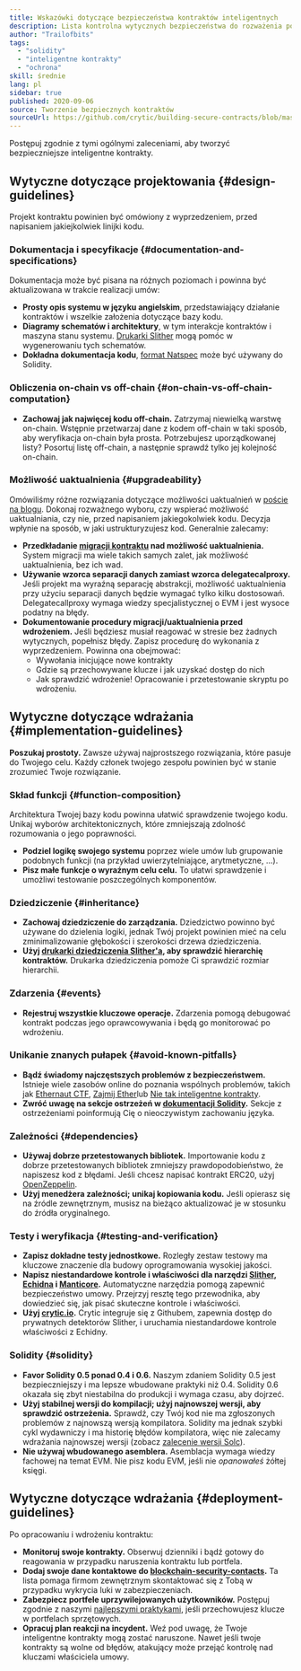 ```yaml
---
title: Wskazówki dotyczące bezpieczeństwa kontraktów inteligentnych
description: Lista kontrolna wytycznych bezpieczeństwa do rozważenia podczas tworzenia aplikacji zdecentralizowanych
author: "Trailofbits"
tags:
  - "solidity"
  - "inteligentne kontrakty"
  - "ochrona"
skill: średnie
lang: pl
sidebar: true
published: 2020-09-06
source: Tworzenie bezpiecznych kontraktów
sourceUrl: https://github.com/crytic/building-secure-contracts/blob/master/development-guidelines/guidelines.md
---
```


Postępuj zgodnie z tymi ogólnymi zaleceniami, aby tworzyć bezpieczniejsze inteligentne kontrakty.

## Wytyczne dotyczące projektowania {#design-guidelines}

Projekt kontraktu powinien być omówiony z wyprzedzeniem, przed napisaniem jakiejkolwiek linijki kodu.

### Dokumentacja i specyfikacje {#documentation-and-specifications}

Dokumentacja może być pisana na różnych poziomach i powinna być aktualizowana w trakcie realizacji umów:

- **Prosty opis systemu w języku angielskim**, przedstawiający działanie kontraktów i wszelkie założenia dotyczące bazy kodu.
- **Diagramy schematów i architektury**, w tym interakcje kontraktów i maszyna stanu systemu. [Drukarki Slither](https://github.com/crytic/slither/wiki/Printer-documentation) mogą pomóc w wygenerowaniu tych schematów.
- **Dokładna dokumentacja kodu**, [format Natspec](https://solidity.readthedocs.io/en/develop/natspec-format.html) może być używany do Solidity.

### Obliczenia on-chain vs off-chain {#on-chain-vs-off-chain-computation}

- **Zachowaj jak najwięcej kodu off-chain.** Zatrzymaj niewielką warstwę on-chain. Wstępnie przetwarzaj dane z kodem off-chain w taki sposób, aby weryfikacja on-chain była prosta. Potrzebujesz uporządkowanej listy? Posortuj listę off-chain, a następnie sprawdź tylko jej kolejność on-chain.

### Możliwość uaktualnienia {#upgradeability}

Omówiliśmy różne rozwiązania dotyczące możliwości uaktualnień w [poście na blogu](https://blog.trailofbits.com/2018/09/05/contract-upgrade-anti-patterns/). Dokonaj rozważnego wyboru, czy wspierać możliwość uaktualniania, czy nie, przed napisaniem jakiegokolwiek kodu. Decyzja wpłynie na sposób, w jaki ustrukturyzujesz kod. Generalnie zalecamy:

- **Przedkładanie [migracji kontraktu](https://blog.trailofbits.com/2018/10/29/how-contract-migration-works/) nad możliwość uaktualnienia.** System migracji ma wiele takich samych zalet, jak możliwość uaktualnienia, bez ich wad.
- **Używanie wzorca separacji danych zamiast wzorca delegatecalproxy.** Jeśli projekt ma wyraźną separację abstrakcji, możliwość uaktualnienia przy użyciu separacji danych będzie wymagać tylko kilku dostosowań. Delegatecallproxy wymaga wiedzy specjalistycznej o EVM i jest wysoce podatny na błędy.
- **Dokumentowanie procedury migracji/uaktualnienia przed wdrożeniem.** Jeśli będziesz musiał reagować w stresie bez żadnych wytycznych, popełnisz błędy. Zapisz procedurę do wykonania z wyprzedzeniem. Powinna ona obejmować:
  - Wywołania inicjujące nowe kontrakty
  - Gdzie są przechowywane klucze i jak uzyskać dostęp do nich
  - Jak sprawdzić wdrożenie! Opracowanie i przetestowanie skryptu po wdrożeniu.

## Wytyczne dotyczące wdrażania {#implementation-guidelines}

**Poszukaj prostoty.** Zawsze używaj najprostszego rozwiązania, które pasuje do Twojego celu. Każdy członek twojego zespołu powinien być w stanie zrozumieć Twoje rozwiązanie.

### Skład funkcji {#function-composition}

Architektura Twojej bazy kodu powinna ułatwić sprawdzenie twojego kodu. Unikaj wyborów architektonicznych, które zmniejszają zdolność rozumowania o jego poprawności.

- **Podziel logikę swojego systemu** poprzez wiele umów lub grupowanie podobnych funkcji (na przykład uwierzytelniające, arytmetyczne, ...).
- **Pisz małe funkcje o wyraźnym celu celu.** To ułatwi sprawdzenie i umożliwi testowanie poszczególnych komponentów.

### Dziedziczenie {#inheritance}

- **Zachowaj dziedziczenie do zarządzania.** Dziedzictwo powinno być używane do dzielenia logiki, jednak Twój projekt powinien mieć na celu zminimalizowanie głębokości i szerokości drzewa dziedziczenia.
- **Użyj [drukarki dziedziczenia Slither'a](https://github.com/crytic/slither/wiki/Printer-documentation#inheritance-graph), aby sprawdzić hierarchię kontraktów.** Drukarka dziedziczenia pomoże Ci sprawdzić rozmiar hierarchii.

### Zdarzenia {#events}

- **Rejestruj wszystkie kluczowe operacje.** Zdarzenia pomogą debugować kontrakt podczas jego oprawcowywania i będą go monitorować po wdrożeniu.

### Unikanie znanych pułapek {#avoid-known-pitfalls}

- **Bądź świadomy najczęstszych problemów z bezpieczeństwem.** Istnieje wiele zasobów online do poznania wspólnych problemów, takich jak [Ethernaut CTF](https://ethernaut.openzeppelin.com/), [Zajmij Ether](https://capturetheether.com/)lub [Nie tak inteligentne kontrakty](https://github.com/crytic/not-so-smart-contracts/).
- **Zwróć uwagę na sekcje ostrzeżeń w [dokumentacji Solidity](https://solidity.readthedocs.io/en/latest/).** Sekcje z ostrzeżeniami poinformują Cię o nieoczywistym zachowaniu języka.

### Zależności {#dependencies}

- **Używaj dobrze przetestowanych bibliotek.** Importowanie kodu z dobrze przetestowanych bibliotek zmniejszy prawdopodobieństwo, że napiszesz kod z błędami. Jeśli chcesz napisać kontrakt ERC20, użyj [OpenZeppelin](https://github.com/OpenZeppelin/openzeppelin-contracts/tree/master/contracts/token/ERC20).
- **Użyj menedżera zależności; unikaj kopiowania kodu.** Jeśli opierasz się na źródle zewnętrznym, musisz na bieżąco aktualizować je w stosunku do źródła oryginalnego.

### Testy i weryfikacja {#testing-and-verification}

- **Zapisz dokładne testy jednostkowe.** Rozległy zestaw testowy ma kluczowe znaczenie dla budowy oprogramowania wysokiej jakości.
- **Napisz niestandardowe kontrole i właściwości dla narzędzi [Slither](https://github.com/crytic/slither), [Echidna](https://github.com/crytic/echidna) i [Manticore](https://github.com/trailofbits/manticore).** Automatyczne narzędzia pomogą zapewnić bezpieczeństwo umowy. Przejrzyj resztę tego przewodnika, aby dowiedzieć się, jak pisać skuteczne kontrole i właściwości.
- **Użyj [crytic.io](https://crytic.io/).** Crytic integruje się z Githubem, zapewnia dostęp do prywatnych detektorów Slither, i uruchamia niestandardowe kontrole właściwości z Echidny.

### Solidity {#solidity}

- **Favor Solidity 0.5 ponad 0.4 i 0.6.** Naszym zdaniem Solidity 0.5 jest bezpieczniejszy i ma lepsze wbudowane praktyki niż 0.4. Solidity 0.6 okazała się zbyt niestabilna do produkcji i wymaga czasu, aby dojrzeć.
- **Użyj stabilnej wersji do kompilacji; użyj najnowszej wersji, aby sprawdzić ostrzeżenia.** Sprawdź, czy Twój kod nie ma zgłoszonych problemów z najnowszą wersją kompilatora. Solidity ma jednak szybki cykl wydawniczy i ma historię błędów kompilatora, więc nie zalecamy wdrażania najnowszej wersji (zobacz [zalecenie wersji Solc](https://github.com/crytic/slither/wiki/Detector-Documentation#recommendation-33)).
- **Nie używaj wbudowanego asemblera.** Asemblacja wymaga wiedzy fachowej na temat EVM. Nie pisz kodu EVM, jeśli nie _opanowałeś_ żółtej księgi.

## Wytyczne dotyczące wdrażania {#deployment-guidelines}

Po opracowaniu i wdrożeniu kontraktu:

- **Monitoruj swoje kontrakty.** Obserwuj dzienniki i bądź gotowy do reagowania w przypadku naruszenia kontraktu lub portfela.
- **Dodaj swoje dane kontaktowe do [blockchain-security-contacts](https://github.com/crytic/blockchain-security-contacts).** Ta lista pomaga firmom zewnętrznym skontaktować się z Tobą w przypadku wykrycia luki w zabezpieczeniach.
- **Zabezpiecz portfele uprzywilejowanych użytkowników.** Postępuj zgodnie z naszymi [najlepszymi praktykami](https://blog.trailofbits.com/2018/11/27/10-rules-for-the-secure-use-of-cryptocurrency-hardware-wallets/), jeśli przechowujesz klucze w portfelach sprzętowych.
- **Opracuj plan reakcji na incydent.** Weź pod uwagę, że Twoje inteligentne kontrakty mogą zostać naruszone. Nawet jeśli twoje kontrakty są wolne od błędów, atakujący może przejąć kontrolę nad kluczami właściciela umowy.
